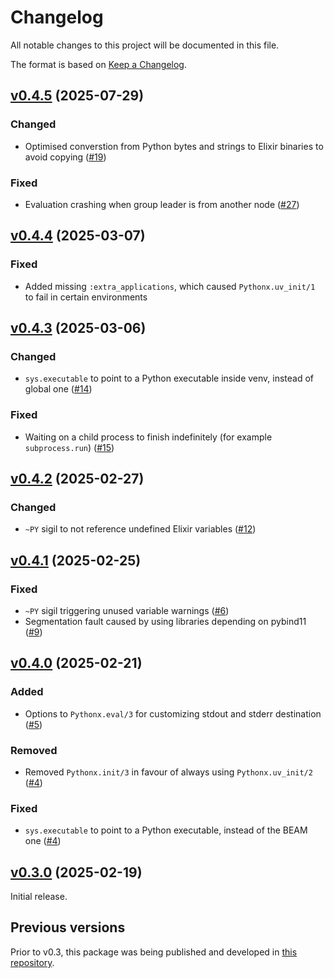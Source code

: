 # Changelog

All notable changes to this project will be documented in this file.

The format is based on [Keep a Changelog](https://keepachangelog.com/en/1.0.0/).

## [v0.4.5](https://github.com/livebook-dev/pythonx/tree/v0.4.5) (2025-07-29)

### Changed

- Optimised converstion from Python bytes and strings to Elixir binaries to avoid copying ([#19](https://github.com/livebook-dev/pythonx/pull/19))

### Fixed

- Evaluation crashing when group leader is from another node ([#27](https://github.com/livebook-dev/pythonx/pull/27))

## [v0.4.4](https://github.com/livebook-dev/pythonx/tree/v0.4.4) (2025-03-07)

### Fixed

- Added missing `:extra_applications`, which caused `Pythonx.uv_init/1` to fail in certain environments

## [v0.4.3](https://github.com/livebook-dev/pythonx/tree/v0.4.3) (2025-03-06)

### Changed

- `sys.executable` to point to a Python executable inside venv, instead of global one ([#14](https://github.com/livebook-dev/pythonx/pull/14))

### Fixed

- Waiting on a child process to finish indefinitely (for example `subprocess.run`) ([#15](https://github.com/livebook-dev/pythonx/pull/15))

## [v0.4.2](https://github.com/livebook-dev/pythonx/tree/v0.4.2) (2025-02-27)

### Changed

- `~PY` sigil to not reference undefined Elixir variables ([#12](https://github.com/livebook-dev/pythonx/pull/12))

## [v0.4.1](https://github.com/livebook-dev/pythonx/tree/v0.4.1) (2025-02-25)

### Fixed

- `~PY` sigil triggering unused variable warnings ([#6](https://github.com/livebook-dev/pythonx/pull/6))
- Segmentation fault caused by using libraries depending on pybind11 ([#9](https://github.com/livebook-dev/pythonx/pull/9))

## [v0.4.0](https://github.com/livebook-dev/pythonx/tree/v0.4.0) (2025-02-21)

### Added

- Options to `Pythonx.eval/3` for customizing stdout and stderr destination ([#5](https://github.com/livebook-dev/pythonx/pull/5))

### Removed

- Removed `Pythonx.init/3` in favour of always using `Pythonx.uv_init/2` ([#4](https://github.com/livebook-dev/pythonx/pull/4))

### Fixed

- `sys.executable` to point to a Python executable, instead of the BEAM one ([#4](https://github.com/livebook-dev/pythonx/pull/4))

## [v0.3.0](https://github.com/livebook-dev/pythonx/tree/v0.3.0) (2025-02-19)

Initial release.

## Previous versions

Prior to v0.3, this package was being published and developed in [this repository](https://github.com/elixir-pythonx/pythonx).

